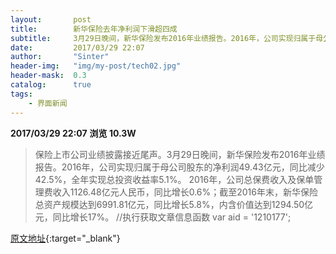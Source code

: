 ```yaml
---
layout:       post
title:        新华保险去年净利润下滑超四成
subtitle:     3月29日晚间，新华保险发布2016年业绩报告。2016年，公司实现归属于母公司股东的净利润49.43亿元，同比减少42.5%，全年实现总投资收益率5.1%。
date:         2017/03/29 22:07
author:       "Sinter"
header-img:   "img/my-post/tech02.jpg"
header-mask:  0.3
catalog:      true
tags:
    - 界面新闻
---
```


**2017/03/29 22:07**  **浏览 10.3W**

> 保险上市公司业绩披露接近尾声。3月29日晚间，新华保险发布2016年业绩报告。2016年，公司实现归属于母公司股东的净利润49.43亿元，同比减少42.5%，全年实现总投资收益率5.1%。
2016年，公司总保费收入及保单管理费收入1126.48亿元人民币，同比增长0.6%；截至2016年末，新华保险总资产规模达到6991.81亿元，同比增长5.8%，内含价值达到1294.50亿元，同比增长17%。
	//执行获取文章信息函数
	var aid = '1210177';


[原文地址](http://www.jiemian.com/article/1210177.html){:target="_blank"}


